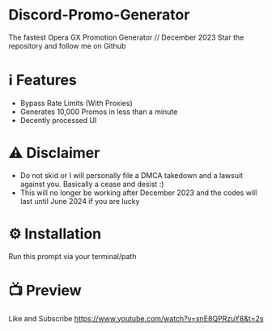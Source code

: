# Discord-Promo-Generator
The fastest Opera GX Promotion Generator // December 2023
Star the repository and follow me on Github

# ℹ️ Features
- Bypass Rate Limits (With Proxies)
- Generates 10,000 Promos in less than a minute
- Decently processed UI

# ⚠️ Disclaimer
- Do not skid or I will personally file a DMCA takedown and a lawsuit against you. Basically a cease and desist :)
- This will no longer be working after December 2023 and the codes will last until June 2024 if you are lucky

# ⚙️ Installation
Run this prompt via your terminal/path

# 📺 Preview
Like and Subscribe
https://www.youtube.com/watch?v=snE8QPRzuY8&t=2s

